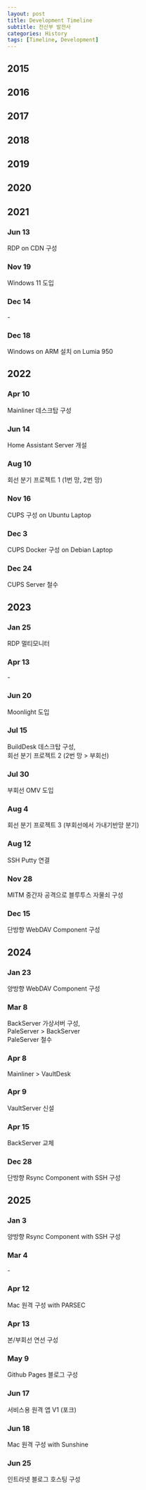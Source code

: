 ```yaml
---
layout: post
title: Development Timeline
subtitle: 전산부 발전사
categories: History
tags: [Timeline, Development]
---
```


## 2015
## 2016
## 2017
## 2018
## 2019
## 2020
## 2021
### Jun 13  
RDP on CDN 구성<br>
### Nov 19  
Windows 11 도입<br>
### Dec 14
-<br>
### Dec 18  
Windows on ARM 설치 on Lumia 950<br>

## 2022
### Apr 10  
Mainliner 데스크탑 구성<br>
### Jun 14  
Home Assistant Server 개설<br>
### Aug 10  
회선 분기 프로젝트 1 (1번 망, 2번 망)<br>
### Nov 16  
CUPS 구성 on Ubuntu Laptop<br>
### Dec 3  
CUPS Docker 구성 on Debian Laptop<br>
### Dec 24  
CUPS Server 철수<br>

## 2023
### Jan 25  
RDP 멀티모니터<br>
### Apr 13  
-<br>
### Jun 20  
Moonlight 도입<br>
### Jul 15  
BuildDesk 데스크탑 구성,<br>
회선 분기 프로젝트 2 (2번 망 > 부회선)<br>
### Jul 30  
부회선 OMV 도입<br>
### Aug 4  
회선 분기 프로젝트 3 (부회선에서 가내기반망 분기)<br>
### Aug 12  
SSH Putty 연결<br>
### Nov 28  
MITM 중간자 공격으로 블루투스 자물쇠 구성<br>
### Dec 15  
단방향 WebDAV Component 구성<br>

## 2024
### Jan 23  
양방향 WebDAV Component 구성<br>
### Mar 8  
BackServer 가상서버 구성,<br>
PaleServer > BackServer<br>
PaleServer 철수<br>
### Apr 8  
Mainliner > VaultDesk<br>
### Apr 9  
VaultServer 신설<br>
### Apr 15  
BackServer 교체<br>
### Dec 28  
단방향 Rsync Component with SSH 구성<br>

## 2025
### Jan 3  
양방향 Rsync Component with SSH 구성<br>
### Mar 4  
-<br>
### Apr 12  
Mac 원격 구성 with PARSEC<br>
### Apr 13  
본/부회선 연선 구성<br>
### May 9  
Github Pages 블로그 구성<br>
### Jun 17  
서비스용 원격 앱 V1 (포크)<br>
### Jun 18  
Mac 원격 구성 with Sunshine<br>
### Jun 25  
인트라넷 블로그 호스팅 구성<br>